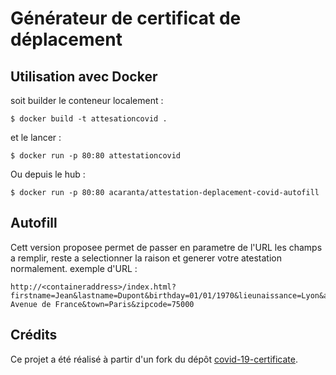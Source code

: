 # Générateur de certificat de déplacement

## Utilisation avec Docker
soit builder le conteneur localement :
```console
$ docker build -t attesationcovid .
```
et le lancer :
```console
$ docker run -p 80:80 attestationcovid
```

Ou depuis le hub :
```console
$ docker run -p 80:80 acaranta/attestation-deplacement-covid-autofill
```

## Autofill
Cett version proposee permet de passer en parametre de l'URL les champs a remplir, reste a selectionner la raison et generer votre atestation normalement.
exemple d'URL :
```
http://<containeraddress>/index.html?firstname=Jean&lastname=Dupont&birthday=01/01/1970&lieunaissance=Lyon&address=999 Avenue de France&town=Paris&zipcode=75000
```
## Crédits

Ce projet a été réalisé à partir d'un fork du dépôt [covid-19-certificate](https://github.com/lab-mi/covid-19-certificate).

